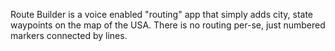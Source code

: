 Route Builder is a voice enabled "routing" app that simply adds city, state waypoints on the map of the USA. There is no routing per-se, just numbered markers connected by lines.
